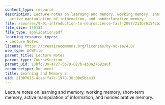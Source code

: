 ```yaml
---
content_type: resource
description: Lecture notes on learning and memory, working memory, short-term memory,
  active manipulation of information, and nondeclarative memory.
file: /courses/9-01-introduction-to-neuroscience-fall-2007/213b76154caafa7c197030c08e5bca33_21_nondeclarativ.pdf
file_size: 350134
file_type: application/pdf
learning_resource_types:
- Lecture Notes
license: https://creativecommons.org/licenses/by-nc-sa/4.0/
ocw_type: OCWFile
parent_title: Lecture Notes
parent_type: CourseSection
parent_uid: 13bfc739-a727-5b79-027b-eb0a27682a6f
resourcetype: Document
title: Learning and Memory 2
uid: 213b7615-4caa-fa7c-1970-30c08e5bca33
---
```

Lecture notes on learning and memory, working memory, short-term memory, active manipulation of information, and nondeclarative memory.
